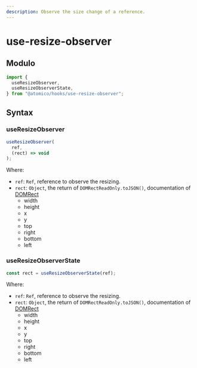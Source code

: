 ```yaml
---
description: Observe the size change of a reference.
---
```


# use-resize-observer

## Modulo

```javascript
import {
  useResizeObserver,
  useResizeObserverState,
} from "@atomico/hooks/use-resize-observer";
```

## Syntax

### useResizeObserver

```javascript
useResizeObserver(
  ref,
  (rect) => void
);
```

Where:

* `ref`: `Ref`, reference to observe the resizing.
* `rect`: `Object`, the return of `DOMRectReadOnly.toJSON()`, documentation of [DOMRect](https://developer.mozilla.org/en-US/docs/Web/API/DOMRectReadOnly)
  * width
  * height
  * x
  * y
  * top
  * right
  * bottom
  * left

### useResizeObserverState

```javascript
const rect = useResizeObserverState(ref);
```

Where:

* `ref`: `Ref`, reference to observe the resizing.
* `rect`: `Object`, the return of `DOMRectReadOnly.toJSON()`, documentation of [DOMRect](https://developer.mozilla.org/en-US/docs/Web/API/DOMRectReadOnly)
  * width
  * height
  * x
  * y
  * top
  * right
  * bottom
  * left

